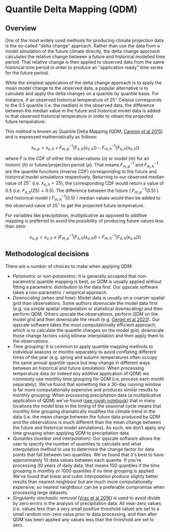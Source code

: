 # Quantile Delta Mapping (QDM)

## Overview

One of the most widely used methods for producing climate projection data is the so-called "delta change" approach.
Rather than use the data from a model simulation of the future climate directly,
the delta change approach calculates the relative change between a future and historical modelled time period.
That relative change is then applied to observed data from the same historical time period
in order to produce an "application ready" time series for the future period.

While the simplest application of the delta change approach is to apply the mean model change to the observed data,
a popular alternative is to calculate and apply the delta changes on a quantile by quantile basis.
For instance, if an observed historical temperature of $25^{\circ}$ Celsius corresponds to the 0.5 quantile (i.e. the median) in the observed data,
the difference between the median value in the future and historical model data
is added to that observed historical temperature in order to obtain the projected future temperature.

This method is known as Quantile Delta Mapping (QDM; [Cannon et al 2015](https://doi.org/10.1175/JCLI-D-14-00754.1))
and is expressed mathematically as follows:

$$x_{o,p} = x_{o,h} + F_{m,p}^{-1}(F_{o,h}(x_{o,h})) - F_{m,h}^{-1}(F_{o,h}(x_{o,h}))$$

where $F$ is the CDF of either the observations ($o$) or model ($m$) for an historic ($h$) or future/projection period ($p$).
That means $F_{m,p}^{-1}$ and $F_{m,h}^{-1}$ are the quantile functions (inverse CDF)
corresponding to the future and historical model simulations respectively.
Returning to our observed median value of $25^{\circ}$ (i.e. $x_{o,h} = 25$),
the corresponding CDF would return a value of 0.5 (i.e. $F_{o,h}(25) = 0.5$).
The difference between the future ( $F_{m,p}^{-1}(0.5)$ ) and historical model ( $F_{m,h}^{-1}(0.5)$ )
median values would then be added to the observed value of $25^{\circ}$ to get the projected future temperature.

For variables like precipitation, multiplicative as opposed to additive mapping is preferred
to avoid the possibility of producing future values less than zero:

$$x_{o,p} = x_{o,h} \times (F_{m,p}^{-1}(F_{o,h}(x_{o,h})) \div F_{m,h}^{-1}(F_{o,h}(x_{o,h})))$$


## Methodological decisions

There are a number of choices to make when applying QDM: 
- *Parametric or non-parametric*:
  It is generally accepted that non-parametric quantile mapping is best,
  so QDM is usually applied without fitting a parametric distribution to the data first.
  Our qqscale software takes a non-parametric / empirical approach.
- *Downscaling (when and how)*:
  Model data is usually on a coarser spatial grid than observations.
  Some authors downscale the model data first (e.g. via simple spatial interpolation or statistical downscaling)
  and then perform QDM.
  Others upscale the observations, perform QDM on the model grid and then downscale the result
  (e.g. [Gergel et al 2023](https://doi.org/10.5194/egusphere-2022-1513)).
  Our qqscale software takes the most computationally efficient approach,
  which is to calculate the quantile changes on the model grid,
  downscale those change factors using bilinear interpolation
  and then apply them to the observations.
- *Time grouping*:
  It is common to apply quantile mapping methods to individual seasons or months separately
  to avoid conflating different times of the year
  (e.g. spring and autumn temperatures often occupy the same annual quantile space
  but may change in different ways between an historical and future simulation).
  When processing temperature data (or indeed any additive application of QDM)
  we commonly use monthly time grouping for QDM (i.e. process each month separately).
  We've found that something like a 30-day running window is far more computationally expensive
  and produces similar results to monthly grouping.
  When processing precipitation data (a multiplicative application of QDM)
  we've found ([see rough notebook](https://github.com/climate-innovation-hub/qq-workflows/blob/main/qdm-vs-ecdfm/seasonal_cycle.ipynb))
  that in many locations the model bias in the timing of the seasonal cycle
  means that monthly time grouping dramatically modifies the climate trend in the data
  (i.e. the mean change between the future data produced by QDM and the observations
  is much different than the mean change between the future and historical model simulations).
  As such, we don't apply any time grouping when applying QDM to precipitation data.
- *Qunatiles (number and interpolation)*:
  Our qqscale software allows the user to specify
  the number of quantiles to calculate and
  what interpolation method to use to determine the change factor
  for data points that fall between two quantiles.
  We've found that it's best to have approximately 10 data values between each quanite.
  If you're processing 30 years of daily data,
  that means 100 quantiles if the time grouping is monthly
  or 1000 quantiles if no time grouping is applied. 
  We've found that linear and cubic interpolation produce slighty better results
  than nearest neighbour but are much more computationally expensive,
  so nearest neightbour can be a preferable compromise when processing large datasets.
- *Singularity stochastic removal* ([Vrac et al 2016](https://doi.org/10.1002/2015JD024511))
  is used to avoid divide by zero errors in the analysis of precipitation data.
  All near-zero values (i.e. values less than a very small positive threshold value)
  are set to a small random non-zero value prior to data processing,
  and then after QDM has been applied
  any values less than the threshold are set to zero.
   
